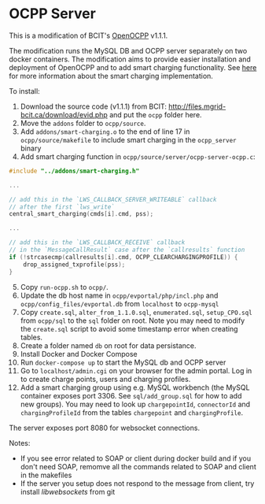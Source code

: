 # OCPP Server

This is a modification of BCIT's [OpenOCPP](http://files.mgrid-bcit.ca/download/evid.php) v1.1.1.

The modification runs the MySQL DB and OCPP server separately on two docker containers. The modification aims to provide easier installation and deployment of OpenOCPP and to add smart charging functionality. See [here](./addons/README.md) for more information about the smart charging implementation.

To install:

1. Download the source code (v1.1.1) from BCIT: http://files.mgrid-bcit.ca/download/evid.php and put the `ocpp` folder here.
1. Move the `addons` folder to `ocpp/source`.
1. Add `addons/smart-charging.o` to the end of line 17 in `ocpp/source/makefile` to include smart charging in the `ocpp_server` binary
1. Add smart charging function in `ocpp/source/server/ocpp-server-ocpp.c`:

```c
#include "../addons/smart-charging.h"

...

// add this in the `LWS_CALLBACK_SERVER_WRITEABLE` callback
// after the first `lws_write`
central_smart_charging(cmds[i].cmd, pss);

...

// add this in the `LWS_CALLBACK_RECEIVE` callback
// in the `MessageCallResult` case after the `callresults` function
if (!strcasecmp(callresults[i].cmd, OCPP_CLEARCHARGINGPROFILE)) {
    drop_assigned_txprofile(pss);
}
```
5. Copy `run-ocpp.sh` to `ocpp/`.
1. Update the db host name in `ocpp/evportal/php/incl.php` and `ocpp/config_files/evportal.db` from `localhost` to `ocpp-mysql`
1. Copy `create.sql`, `alter_from_1.1.0.sql`, `enumerated.sql`, `setup_CPO.sql` from `ocpp/sql` to the `sql` folder on root. Note you may need to modify the `create.sql` script to avoid some timestamp error when creating tables.
1. Create a folder named `db` on root for data persistance.
1. Install Docker and Docker Compose
1. Run `docker-compose up` to start the MySQL db and OCPP server
1. Go to `localhost/admin.cgi` on your browser for the admin portal. Log in to create charge points, users and charging profiles.
1. Add a smart charging group using e.g. MySQL workbench (the MySQL container exposes port 3306. See `sql/add_group.sql` for how to add new groups). You may need to look up `chargepointId`, `connectorId` and `chargingProfileId` from the tables `chargepoint` and `chargingProfile`.

The server exposes port 8080 for websocket connections.

Notes:

- If you see error related to SOAP or client during docker build and if you don't need SOAP, remomve all the commands related to SOAP and client in the makefiles
- If the server you setup does not respond to the message from client, try install _libwebsockets_ from git

